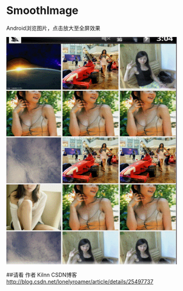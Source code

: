 # SmoothImage
 Android浏览图片，点击放大至全屏效果

 <img src="https://github.com/jiaowenzheng/SmoothImage/raw/master/pic.gif" width="450" height="600"/>

##请看 作者 Kilnn CSDN博客 http://blog.csdn.net/lonelyroamer/article/details/25497737